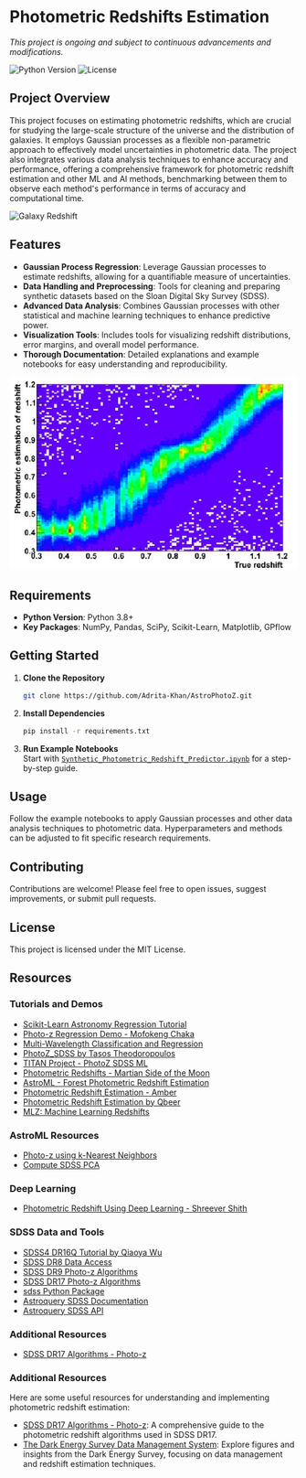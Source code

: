 # Photometric Redshifts Estimation

*This project is ongoing and subject to continuous advancements and modifications.*

![Python Version](https://img.shields.io/badge/python-3.8%2B-blue.svg) ![License](https://img.shields.io/badge/license-MIT-blue.svg)

## Project Overview

This project focuses on estimating photometric redshifts, which are crucial for studying the large-scale structure of the universe and the distribution of galaxies. It employs Gaussian processes as a flexible non-parametric approach to effectively model uncertainties in photometric data. The project also integrates various data analysis techniques to enhance accuracy and performance, offering a comprehensive framework for photometric redshift estimation and other ML and AI methods, benchmarking between them to observe each method's performance in terms of accuracy and computational time.

![Galaxy Redshift](https://c02.purpledshub.com/uploads/sites/48/2020/04/Galaxy-Red-Shift-0fbfa50.jpg?webp=1&w=1200)

## Features

- **Gaussian Process Regression**: Leverage Gaussian processes to estimate redshifts, allowing for a quantifiable measure of uncertainties.
- **Data Handling and Preprocessing**: Tools for cleaning and preparing synthetic datasets based on the Sloan Digital Sky Survey (SDSS).
- **Advanced Data Analysis**: Combines Gaussian processes with other statistical and machine learning techniques to enhance predictive power.
- **Visualization Tools**: Includes tools for visualizing redshift distributions, error margins, and overall model performance.
- **Thorough Documentation**: Detailed explanations and example notebooks for easy understanding and reproducibility.

![Photometric Redshift vs True Redshift](Assets/Color-plot-for-photometric-redshift-estimation-vs-true-redshift-for-the-galaxy-catalog_W640.jpg)
## Requirements

- **Python Version**: Python 3.8+
- **Key Packages**: NumPy, Pandas, SciPy, Scikit-Learn, Matplotlib, GPflow

## Getting Started

1. **Clone the Repository**
   ```bash
   git clone https://github.com/Adrita-Khan/AstroPhotoZ.git
   ```
2. **Install Dependencies**
   ```bash
   pip install -r requirements.txt
   ```
3. **Run Example Notebooks**  
   Start with [`Synthetic_Photometric_Redshift_Predictor.ipynb`](Simulated%20Data%20Analysis/Notebooks/Synthetic_Photometric_Redshift_Predictor.ipynb) for a step-by-step guide.


## Usage

Follow the example notebooks to apply Gaussian processes and other data analysis techniques to photometric data. Hyperparameters and methods can be adjusted to fit specific research requirements.

## Contributing

Contributions are welcome! Please feel free to open issues, suggest improvements, or submit pull requests.

## License

This project is licensed under the MIT License.

## Resources

### Tutorials and Demos
- [Scikit-Learn Astronomy Regression Tutorial](https://ogrisel.github.io/scikit-learn.org/sklearn-tutorial/tutorial/astronomy/regression.html)
- [Photo-z Regression Demo - Mofokeng Chaka](https://github.com/mofokeng-chaka/Classification-Photo-z_Regression_Demo)
- [Multi-Wavelength Classification and Regression](https://github.com/mofokeng-chaka/Classification-Photo-z_Regression_Demo/blob/master/Multi-Wavelength_Classification_and_Regression.ipynb)
- [PhotoZ_SDSS by Tasos Theodoropoulos](https://github.com/TasosTheodoropoulos/Photoz_SDSS)
- [TITAN Project - PhotoZ SDSS ML](https://github.com/TITAN-Project-EU/PhotoZ_SDSS_ML)
- [Photometric Redshifts - Martian Side of the Moon](https://github.com/martiansideofthemoon/Photometric-Redshifts)
- [AstroML - Forest Photometric Redshift Estimation](https://www.astroml.org/book_figures/chapter9/fig_photoz_forest.html)
- [Photometric Redshift Estimation - Amber](https://github.com/AstronomerAmber/Machine-Learning)
- [Photometric Redshift Estimation by Qbeer](https://qbeer.github.io/photometric-redshift-estimation/)
- [MLZ: Machine Learning Redshifts](https://github.com/mgckind/MLZ)

### AstroML Resources
- [Photo-z using k-Nearest Neighbors](https://www.astroml.org/examples/learning/plot_neighbors_photoz.html)
- [Compute SDSS PCA](https://www.astroml.org/examples/datasets/compute_sdss_pca.html)

### Deep Learning
- [Photometric Redshift Using Deep Learning - Shreever Shith](https://github.com/shreevershith/EstimationOfPhotometricRedshiftUsingDL)

### SDSS Data and Tools
- [SDSS4 DR16Q Tutorial by Qiaoya Wu](https://github.com/QiaoyaWu/sdss4_dr16q_tutorial)
- [SDSS DR8 Data Access](https://www.sdss3.org/dr8/data_access.php)
- [SDSS DR9 Photo-z Algorithms](https://www.sdss3.org/dr9/algorithms/photo-z.php)
- [SDSS DR17 Photo-z Algorithms](https://www.sdss4.org/dr17/algorithms/photo-z/)
- [sdss Python Package](https://pypi.org/project/sdss/)
- [Astroquery SDSS Documentation](https://astroquery.readthedocs.io/en/latest/sdss/sdss.html)
- [Astroquery SDSS API](https://astroquery.readthedocs.io/en/latest/api/astroquery.sdss.SDSSClass.html)

### Additional Resources
- [SDSS DR17 Algorithms - Photo-z](https://www.sdss4.org/dr17/algorithms/photo-z/?utm_source=chatgpt.com)
### Additional Resources

Here are some useful resources for understanding and implementing photometric redshift estimation:

- [SDSS DR17 Algorithms - Photo-z](https://www.sdss4.org/dr17/algorithms/photo-z/?utm_source=chatgpt.com): A comprehensive guide to the photometric redshift algorithms used in SDSS DR17.
- [The Dark Energy Survey Data Management System](https://www.researchgate.net/publication/51942136_The_Dark_Energy_Survey_Data_Management_System/figures?lo=1): Explore figures and insights from the Dark Energy Survey, focusing on data management and redshift estimation techniques.

